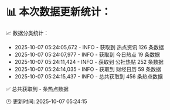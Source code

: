 📊 本次数据更新统计：
==========================

📈 数据分类统计：
- 2025-10-07 05:24:05,672 - INFO - 获取到 热点资讯 126 条数据
- 2025-10-07 05:24:07,977 - INFO - 获取到 今日热点 19 条数据
- 2025-10-07 05:24:11,424 - INFO - 获取到 公社热帖 252 条数据
- 2025-10-07 05:24:14,035 - INFO - 获取到 财经日历 59 条数据
- 2025-10-07 05:24:15,437 - INFO - 总共获取到 456 条热点数据

✅ 总共获取到 - 条热点数据

🕐 更新时间: 2025-10-07 05:24:15
